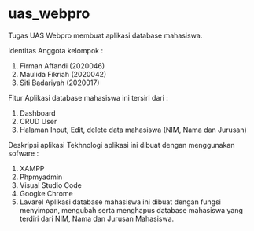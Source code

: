 # uas_webpro
Tugas UAS Webpro membuat aplikasi database mahasiswa.

Identitas Anggota kelompok :
1. Firman Affandi (2020046)
2. Maulida Fikriah (2020042)
3. Siti Badariyah (2020017)

Fitur Aplikasi database mahasiswa ini tersiri dari :
1. Dashboard
2. CRUD User
3. Halaman Input, Edit, delete data mahasiswa (NIM, Nama dan Jurusan)

Deskripsi aplikasi
Tekhnologi aplikasi ini dibuat dengan menggunakan sofware :
1. XAMPP
2. Phpmyadmin
3. Visual Studio Code
4. Googke Chrome
5. Lavarel
Aplikasi database mahasiswa ini dibuat dengan fungsi menyimpan, mengubah serta menghapus database mahasiswa yang terdiri dari NIM, Nama dan Jurusan Mahasiswa.
